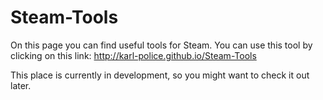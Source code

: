 # Steam-Tools

On this page you can find useful tools for Steam. You can use this tool by clicking on this link: 
http://karl-police.github.io/Steam-Tools

This place is currently in development, so you might want to check it out later.
